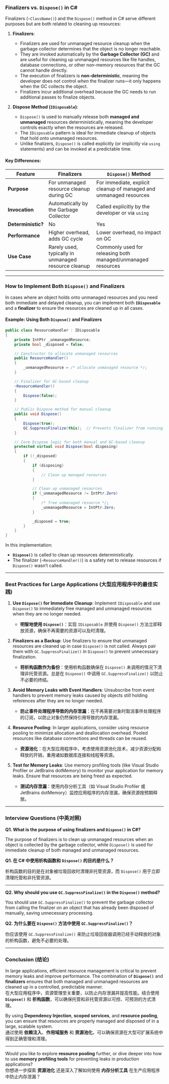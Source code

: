 ### Finalizers vs. `Dispose()` in C#

Finalizers (`~ClassName()`) and the `Dispose()` method in C# serve different purposes but are both related to cleaning up resources:

1. **Finalizers**:
   - Finalizers are used for unmanaged resource cleanup when the garbage collector determines that the object is no longer reachable.
   - They are invoked automatically by the **Garbage Collector (GC)** and are useful for cleaning up unmanaged resources like file handles, database connections, or other non-memory resources that the GC cannot handle directly.
   - The execution of finalizers is **non-deterministic**, meaning the developer does not control *when* the finalizer runs—it only happens when the GC collects the object.
   - Finalizers incur additional overhead because the GC needs to run additional passes to finalize objects.

2. **Dispose Method (`IDisposable`)**:
   - `Dispose()` is used to manually release both **managed and unmanaged** resources deterministically, meaning the developer controls exactly when the resources are released.
   - The `IDisposable` pattern is ideal for immediate cleanup of objects that hold onto unmanaged resources.
   - Unlike finalizers, `Dispose()` is called explicitly (or implicitly via `using` statements) and can be invoked at a predictable time.

#### Key Differences:
| Feature             | **Finalizers**                                 | **`Dispose()` Method**                         |
|---------------------|------------------------------------------------|------------------------------------------------|
| **Purpose**          | For unmanaged resource cleanup during GC       | For immediate, explicit cleanup of managed and unmanaged resources |
| **Invocation**       | Automatically by the Garbage Collector         | Called explicitly by the developer or via `using` |
| **Deterministic?**   | No                                             | Yes                                             |
| **Performance**      | Higher overhead, adds GC cycle                 | Lower overhead, no impact on GC                 |
| **Use Case**         | Rarely used, typically in unmanaged resource cleanup | Commonly used for releasing both managed/unmanaged resources |

---

### How to Implement Both `Dispose()` and Finalizers

In cases where an object holds onto unmanaged resources and you need both immediate and delayed cleanup, you can implement both **`IDisposable`** and a **finalizer** to ensure the resources are cleaned up in all cases.

#### Example: Using Both `Dispose()` and Finalizers

```csharp
public class ResourceHandler : IDisposable
{
    private IntPtr _unmanagedResource;
    private bool _disposed = false;

    // Constructor to allocate unmanaged resources
    public ResourceHandler()
    {
        _unmanagedResource = /* allocate unmanaged resource */;
    }

    // Finalizer for GC-based cleanup
    ~ResourceHandler()
    {
        Dispose(false);
    }

    // Public Dispose method for manual cleanup
    public void Dispose()
    {
        Dispose(true);
        GC.SuppressFinalize(this);  // Prevents finalizer from running
    }

    // Core Dispose logic for both manual and GC-based cleanup
    protected virtual void Dispose(bool disposing)
    {
        if (!_disposed)
        {
            if (disposing)
            {
                // Clean up managed resources
            }

            // Clean up unmanaged resources
            if (_unmanagedResource != IntPtr.Zero)
            {
                /* free unmanaged resource */;
                _unmanagedResource = IntPtr.Zero;
            }

            _disposed = true;
        }
    }
}
```

In this implementation:
- **`Dispose()`** is called to clean up resources deterministically.
- The finalizer (`~ResourceHandler()`) is a safety net to release resources if `Dispose()` wasn’t called.

---

### Best Practices for Large Applications (大型应用程序中的最佳实践)

1. **Use `Dispose()` for Immediate Cleanup**: Implement `IDisposable` and use `Dispose()` to immediately free managed and unmanaged resources when they are no longer needed.
   - **明智地使用 `Dispose()`**：实现 `IDisposable` 并使用 `Dispose()` 方法立即释放资源，确保不再需要的资源可以及时清理。

2. **Finalizers as a Backup**: Use finalizers to ensure that unmanaged resources are cleaned up in case `Dispose()` is not called. Always pair them with `GC.SuppressFinalize()` in `Dispose()` to prevent unnecessary finalization.
   - **将析构函数作为备份**：使用析构函数确保在 `Dispose()` 未调用的情况下清理非托管资源。总是在 `Dispose()` 中调用 `GC.SuppressFinalize()` 以防止不必要的终结。

3. **Avoid Memory Leaks with Event Handlers**: Unsubscribe from event handlers to prevent memory leaks caused by objects still holding references after they are no longer needed.
   - **防止事件处理程序导致的内存泄漏**：在不再需要对象时取消事件处理程序的订阅，以防止对象仍然保持引用导致的内存泄漏。

4. **Resource Pooling**: In larger applications, consider using resource pooling to minimize allocation and deallocation overhead. Pooled resources like database connections and threads can be reused.
   - **资源池化**：在大型应用程序中，考虑使用资源池化技术，减少资源分配和释放的开销，重用诸如数据库连接和线程等资源。

5. **Test for Memory Leaks**: Use memory profiling tools (like Visual Studio Profiler or JetBrains dotMemory) to monitor your application for memory leaks. Ensure that resources are being freed as expected.
   - **测试内存泄漏**：使用内存分析工具（如 Visual Studio Profiler 或 JetBrains dotMemory）监控应用程序的内存泄漏，确保资源按预期释放。

---

### Interview Questions (中英对照)

**Q1. What is the purpose of using finalizers and `Dispose()` in C#?**

The purpose of finalizers is to clean up unmanaged resources when an object is collected by the garbage collector, while `Dispose()` is used for immediate cleanup of both managed and unmanaged resources.

**Q1. 在 C# 中使用析构函数和 `Dispose()` 的目的是什么？**

析构函数的目的是在对象被垃圾回收时清理非托管资源，而 `Dispose()` 用于立即清理托管和非托管资源。

---

**Q2. Why should you use `GC.SuppressFinalize()` in the `Dispose()` method?**

You should use `GC.SuppressFinalize()` to prevent the garbage collector from calling the finalizer on an object that has already been disposed of manually, saving unnecessary processing.

**Q2. 为什么要在 `Dispose()` 方法中使用 `GC.SuppressFinalize()`？**

你应该使用 `GC.SuppressFinalize()` 来防止垃圾回收器调用已经手动释放的对象的析构函数，避免不必要的处理。

---

### Conclusion (结论)

In large applications, efficient resource management is critical to prevent memory leaks and improve performance. The combination of **`Dispose()`** and **finalizers** ensures that both managed and unmanaged resources are cleaned up in a controlled, predictable manner.  
在大型应用程序中，资源管理至关重要，以防止内存泄漏并提高性能。结合使用 **`Dispose()`** 和 **析构函数**，可以确保托管和非托管资源以可控、可预测的方式清理。

By using **Dependency Injection**, **scoped services**, and **resource pooling**, you can ensure that resources are properly managed and disposed of in a large, scalable system.  
通过使用 **依赖注入**、**作用域服务** 和 **资源池化**，可以确保资源在大型可扩展系统中得到正确管理和清理。

---

Would you like to explore **resource pooling** further, or dive deeper into how to use **memory profiling tools** for preventing leaks in production applications?  
你想进一步探索 **资源池化** 还是深入了解如何使用 **内存分析工具** 在生产应用程序中防止内存泄漏？
